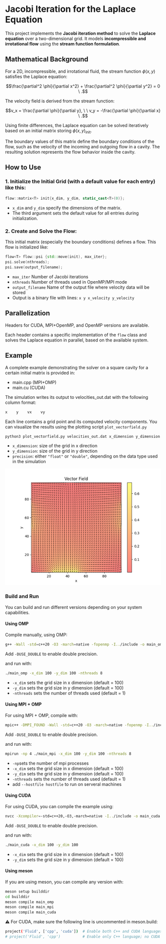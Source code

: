 # Jacobi Iteration for the Laplace Equation

This project implements the **Jacobi iteration method** to solve the **Laplace equation** over a two-dimensional grid. It models **incompressible and irrotational flow** using the **stream function formulation**.

## Mathematical Background

For a 2D, incompressible, and irrotational fluid, the stream function $\phi(x, y)$ satisfies the Laplace equation:

```math
\frac{\partial^2 \phi}{\partial x^2} + \frac{\partial^2 \phi}{\partial y^2} = 0 \ .
````

The velocity field is derived from the stream function:

```math
v_x = \frac{\partial \phi}{\partial y}, \ \ v_y = -\frac{\partial \phi}{\partial x} \ .
```

Using finite differences, the Laplace equation can be solved iteratively based on an initial matrix storing $\phi(x, y)_{\text{init}}$.  

The boundary values of this matrix define the boundary conditions of the flow, such as the velocity of the incoming and outgoing flow in a cavity. The resulting solution represents the flow behavior inside the cavity.

## How to Use

### 1. Initialize the Initial Grid (with a default value for each entry) like this:

```cpp
flow::matrix<T> init{x_dim, y_dim, static_cast<T>(0)};
```
- `x_dim` and `y_dim` specify the dimensions of the matrix.
- The third argument sets the default value for all entries during initialization.

### 2. Create and Solve the Flow:  

This initial matrix (especially the boundary conditions) defines a flow. This flow is initialized like:
```cpp
flow<T> flow::psi {std::move(init), max_iter};
psi.solve(nthreads);
psi.save(output_filename);
```
- `max_iter` Number of Jacobi iterations
- `nthreads` Number of threads used in OpenMP/MPI mode
- `output_filename` Name of the output file where velocity data will be stored
- Output is a binary file with lines: `x y x_velocity y_velocity`


## Parallelization
Headers for CUDA, MPI+OpenMP, and OpenMP versions are available.

Each header contains a specific implementation of the `flow` class and solves the Laplace equation in parallel, based on the available system.

## Example 

A complete example demonstrating the solver on a square cavity for a certain initial matrix is provided in:

- main.cpp (MPI+OMP) 
- main.cu (CUDA)

The simulation writes its output to velocities_out.dat with the following column format:

```cpp
x    y    vx    vy
````

Each line contains a grid point and its computed velocity components. 
You can visualize the results using the plotting script `plot_vectorfield.py`

```bash
python3 plot_vectorfield.py velocities_out.dat x_dimension y_dimension precision
```
- `x_dimension`: size of the grid in x direction
- `y_dimension`: size of the grid in y direction
- `precision`: either `"float"` or `"double"`, depending on the data type used in the simulation

![Alt text](example/velocities_out.png)

### Build and Run
You can build and run different versions depending on your system capabilities.
#### Using OMP
Compile manually, using OMP:

```bash
g++ -Wall -std=c++20 -O3 -march=native -fopenmp -I../include -o main_omp main.cpp
```
Add `-DUSE_DOUBLE` to enable double precision.

and run with:

```bash 
./main_omp -x_dim 100 -y_dim 100 -nthreads 8
```

- `-x_dim` sets the grid size in x dimension (default = 100)
- `-y_dim` sets the grid size in y dimension (default = 100)
- `-nthreads` sets the number of threads used (default = 1)

#### Using MPI + OMP
For using MPI + OMP, compile with:

```bash
mpic++ -DMPI_FOUND -Wall -std=c++20 -O3 -march=native -fopenmp -I../include -o main_mpi main.cpp
```
Add `-DUSE_DOUBLE` to enable double precision.

and run with:

```bash 
mpirun -np 4 ./main_mpi -x_dim 100 -y_dim 100 -nthreads 8
```

- `-np`sets the number of mpi processes
- `-x_dim` sets the grid size in x dimension (default = 100)
- `-y_dim` sets the grid size in y dimension (default = 100)
- `-nthreads` sets the number of threads used (default = 1)
- add `--hostfile hostfile` to run on serveral machines

#### Using CUDA
For using CUDA, you can compile the example using:
```bash
nvcc -Xcompiler=-std=c++20,-O3,-march=native -I../include -o main_cuda main.cu
```
Add `-DUSE_DOUBLE` to enable double precision.

and run with:

```bash 
./main_cuda -x_dim 100 -y_dim 100
```

- `-x_dim` sets the grid size in x dimension (default = 100)
- `-y_dim` sets the grid size in y dimension (default = 100)

#### Using meson
If you are using meson, you can compile any version with: 

```bash
meson setup builddir
cd builddir
meson compile main_omp
meson compile main_mpi
meson compile main_cuda
```

:warning: For CUDA, make sure the following line is uncommented in meson.build:

```bash
project('Fluid', ['cpp', 'cuda'])  # Enable both C++ and CUDA languages; requires nvcc at configure time
# project('Fluid', 'cpp')          # Enable only C++ language; no CUDA support, no nvcc required
```
